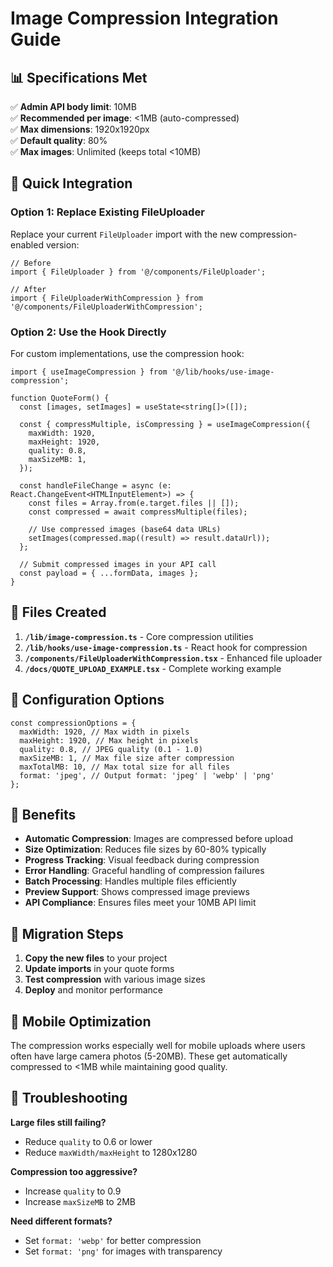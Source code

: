 # Image Compression Integration Guide

## 📊 Specifications Met

✅ **Admin API body limit**: 10MB  
✅ **Recommended per image**: <1MB (auto-compressed)  
✅ **Max dimensions**: 1920x1920px  
✅ **Default quality**: 80%  
✅ **Max images**: Unlimited (keeps total <10MB)

## 🚀 Quick Integration

### Option 1: Replace Existing FileUploader

Replace your current `FileUploader` import with the new compression-enabled version:

```tsx
// Before
import { FileUploader } from '@/components/FileUploader';

// After
import { FileUploaderWithCompression } from '@/components/FileUploaderWithCompression';
```

### Option 2: Use the Hook Directly

For custom implementations, use the compression hook:

```tsx
import { useImageCompression } from '@/lib/hooks/use-image-compression';

function QuoteForm() {
  const [images, setImages] = useState<string[]>([]);

  const { compressMultiple, isCompressing } = useImageCompression({
    maxWidth: 1920,
    maxHeight: 1920,
    quality: 0.8,
    maxSizeMB: 1,
  });

  const handleFileChange = async (e: React.ChangeEvent<HTMLInputElement>) => {
    const files = Array.from(e.target.files || []);
    const compressed = await compressMultiple(files);

    // Use compressed images (base64 data URLs)
    setImages(compressed.map((result) => result.dataUrl));
  };

  // Submit compressed images in your API call
  const payload = { ...formData, images };
}
```

## 📁 Files Created

1. **`/lib/image-compression.ts`** - Core compression utilities
2. **`/lib/hooks/use-image-compression.ts`** - React hook for compression
3. **`/components/FileUploaderWithCompression.tsx`** - Enhanced file uploader
4. **`/docs/QUOTE_UPLOAD_EXAMPLE.tsx`** - Complete working example

## 🔧 Configuration Options

```tsx
const compressionOptions = {
  maxWidth: 1920, // Max width in pixels
  maxHeight: 1920, // Max height in pixels
  quality: 0.8, // JPEG quality (0.1 - 1.0)
  maxSizeMB: 1, // Max file size after compression
  maxTotalMB: 10, // Max total size for all files
  format: 'jpeg', // Output format: 'jpeg' | 'webp' | 'png'
};
```

## 🎯 Benefits

- **Automatic Compression**: Images are compressed before upload
- **Size Optimization**: Reduces file sizes by 60-80% typically
- **Progress Tracking**: Visual feedback during compression
- **Error Handling**: Graceful handling of compression failures
- **Batch Processing**: Handles multiple files efficiently
- **Preview Support**: Shows compressed image previews
- **API Compliance**: Ensures files meet your 10MB API limit

## 🔄 Migration Steps

1. **Copy the new files** to your project
2. **Update imports** in your quote forms
3. **Test compression** with various image sizes
4. **Deploy** and monitor performance

## 📱 Mobile Optimization

The compression works especially well for mobile uploads where users often have large camera photos (5-20MB). These get automatically compressed to <1MB while maintaining good quality.

## 🐛 Troubleshooting

**Large files still failing?**

- Reduce `quality` to 0.6 or lower
- Reduce `maxWidth/maxHeight` to 1280x1280

**Compression too aggressive?**

- Increase `quality` to 0.9
- Increase `maxSizeMB` to 2MB

**Need different formats?**

- Set `format: 'webp'` for better compression
- Set `format: 'png'` for images with transparency
